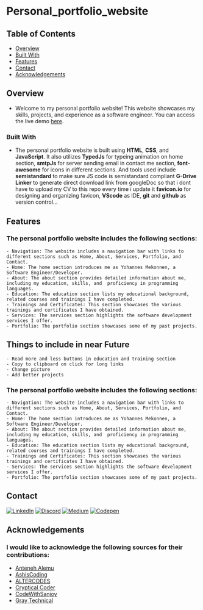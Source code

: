 # Personal_portfolio_website

## Table of Contents

- [Overview](#overview)
- [Built With](#built-with)
- [Features](#features)
- [Contact](#contact)
- [Acknowledgements](#acknowledgements)

## Overview

- Welcome to my personal portfolio website! This website showcases my skills, projects, and experience as a software engineer. You can access the live demo [here](https://yohannes90.github.io/Personal_portfolio_website/#portfolio).


### Built With

- The personal portfolio website is built using **HTML**, **CSS**, and **JavaScript**. It also utilizes **TypedJs** for typeing animation on home section, **smtpJs** for server sending email in contact me section, **font-awesome** for icons in different sections. And tools used include **semistandard** to make sure JS code is semistandard compliant **G-Drive Linker** to generate direct download link from googleDoc so that i dont have to upload my CV to this repo every time i update it **favicon.io** for designing and organizing favicon, **VScode** as IDE, **git** and **github** as version control...

## Features

### The personal portfolio website includes the following sections:
    - Navigation: The website includes a navigation bar with links to different sections such as Home, About, Services, Portfolio, and Contact.
    - Home: The home section introduces me as Yohannes Mekonnen, a Software Engineer/Developer.
    - About: The about section provides detailed information about me, including my education, skills, and  proficiency in programming languages.
    - Education: The education section lists my educational background, related courses and trainings I have completed.
    - Trainings and Certificates: This section showcases the various trainings and certificates I have obtained.
    - Services: The services section highlights the software development services I offer.
    - Portfolio: The portfolio section showcases some of my past projects.

## Things to include in near Future
    - Read more and less buttons in education and training section
    - Copy to clipboard on click for long links
    - Change picture
    - Add better projects

### The personal portfolio website includes the following sections:
    - Navigation: The website includes a navigation bar with links to different sections such as Home, About, Services, Portfolio, and Contact.
    - Home: The home section introduces me as Yohannes Mekonnen, a Software Engineer/Developer.
    - About: The about section provides detailed information about me, including my education, skills, and  proficiency in programming languages.
    - Education: The education section lists my educational background, related courses and trainings I have completed.
    - Trainings and Certificates: This section showcases the various trainings and certificates I have obtained.
    - Services: The services section highlights the software development services I offer.
    - Portfolio: The portfolio section showcases some of my past projects.


## Contact
[![LinkedIn](https://img.shields.io/badge/LinkedIn-%230077B5.svg?logo=linkedin&logoColor=white)](https://linkedin.com/in/Yohannes90)
[![Discord](https://img.shields.io/badge/Discord-%237289DA.svg?logo=discord&logoColor=white)](https://discord.gg/Yohannes90)
[![Medium](https://img.shields.io/badge/Medium-12100E?logo=medium&logoColor=white)](https://medium.com/@Yohannes90)
[![Codepen](https://img.shields.io/badge/Codepen-000000?style=for-the-badge&logo=codepen&logoColor=white)](https://codepen.io/@Yohannes-Mekonnen)

## Acknowledgements

### I would like to acknowledge the following sources for their contributions:
- [Anteneh Alemu](https://www.linkedin.com/in/anteneh-alemu-45a49958/?originalSubdomain=et)
- [AshisCoding](AshisCoding)
- [ALTERCODES](https://www.youtube.com/@altercodes1)
- [Cryptical Coder](https://www.youtube.com/@CrypticalCoder)
- [CodeWithSanjoy](https://www.youtube.com/@codewithsanjoy)
- [Gray Technical](https://www.youtube.com/@graytechnical5870)
